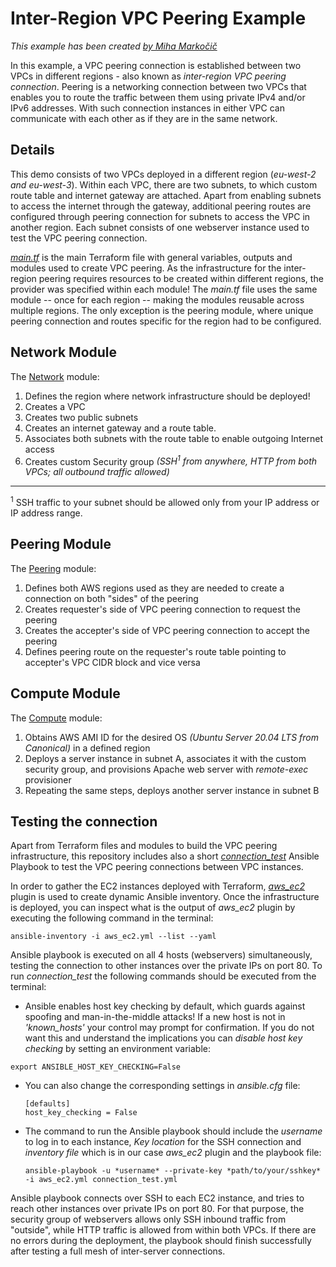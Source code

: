 # Inter-Region VPC Peering Example

_This example has been created [by Miha Markočič](https://www.ipspace.net/Team:Miha_Markocic)_

In this example, a VPC peering connection is established between two VPCs in different regions - also known as *inter-region VPC peering connection*. Peering is a networking connection between two VPCs that enables you to route the traffic between them using private IPv4 and/or IPv6 addresses. With such connection instances in either VPC can communicate with each other as if they are in the same network. 

## Details

This demo consists of two VPCs deployed in a different region (*eu-west-2 and eu-west-3*). Within each VPC, there are two subnets, to which custom route table and internet gateway are attached. Apart from enabling subnets to access the internet through the gateway, additional peering routes are configured through peering connection for subnets to access the VPC in another region. Each subnet consists of one webserver instance used to test the VPC peering connection.

[*main.tf*](main.tf) is the main Terraform file with general variables, outputs and modules used to create VPC peering. As the infrastructure for the inter-region peering requires resources to be created within different regions, the provider was specified within each module! The *main.tf* file uses the same module -- once for each region -- making the modules reusable across multiple regions. The only exception is the peering module, where unique peering connection and routes specific for the region had to be configured. 

## Network Module

The [Network](modules/network) module:

1. Defines the region where network infrastructure should be deployed! 
2. Creates a VPC 
3. Creates two public subnets
4. Creates an internet gateway and a route table.
5. Associates both subnets with the route table to enable outgoing Internet access
6. Creates custom Security group *(SSH<sup>1</sup> from anywhere, HTTP from both VPCs; all outbound traffic allowed)* 

---

<sup>1</sup> SSH traffic to your subnet should be allowed only from your IP address or IP address range.

## Peering Module

The [Peering](modules/peering) module:

1. Defines both AWS regions used as they are needed to create a connection on both "sides" of the peering
2. Creates requester's side of VPC peering connection to request the peering
3. Creates the accepter's side of VPC peering connection to accept the peering
4. Defines peering route on the requester's route table pointing to accepter's VPC CIDR block and vice versa

## Compute Module

The [Compute](modules/compute) module:

1. Obtains AWS AMI ID for the desired OS *(Ubuntu Server 20.04 LTS from Canonical)* in a defined region
2. Deploys a server instance in subnet A, associates it with the custom security group, and provisions Apache web server with *remote-exec* provisioner
3. Repeating the same steps, deploys another server instance in subnet B

## Testing the connection

Apart from Terraform files and modules to build the VPC peering infrastructure, this repository includes also a short  [*connection_test*](connection_test.yml) Ansible Playbook to test the VPC peering connections between VPC instances.

In order to gather the EC2 instances deployed with Terraform, [*aws_ec2*](aws_ec2.yml) plugin is used to create dynamic Ansible inventory. Once the infrastructure is deployed, you can inspect what is the output of *aws_ec2* plugin by executing the following command in the terminal:

```
ansible-inventory -i aws_ec2.yml --list --yaml
```

Ansible playbook is executed on all 4 hosts (webservers) simultaneously, testing the connection to other instances over the private IPs on port 80. To run *connection_test* the following commands should be executed from the terminal:

- Ansible enables host key checking by default, which guards against spoofing and man-in-the-middle attacks! If a new host is not in *'known_hosts'* your control may prompt for confirmation. If you do not want this and understand the implications you can *disable host key checking* by setting an environment variable:

```
export ANSIBLE_HOST_KEY_CHECKING=False
```

- You can also change the corresponding settings in *ansible.cfg* file:

    ```
    [defaults]
    host_key_checking = False
    ```

- The command to run the Ansible playbook should include the *username* to log in to each instance, *Key location* for the SSH connection and *inventory file* which is in our case *aws_ec2* plugin and the playbook file:

    ```
    ansible-playbook -u *username* --private-key *path/to/your/sshkey* -i aws_ec2.yml connection_test.yml
    ```

Ansible playbook connects over SSH to each EC2 instance, and tries to reach other instances over private IPs on port 80. For that purpose, the security group of webservers allows only SSH inbound traffic from "outside", while HTTP traffic is allowed from within both VPCs. If there are no errors during the deployment, the playbook should finish successfully after testing a full mesh of inter-server connections.
